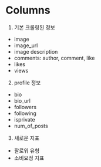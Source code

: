# Columns

1. 기본 크롤링된 정보
- image
- image_url
- image description
- comments: author, comment, like
- likes
- views

2. profile 정보
- bio
- bio_url
- followers
- following
- isprivate
- num_of_posts

3. 새로운 지표
- 팔로워 유형
- 소비요정 지표